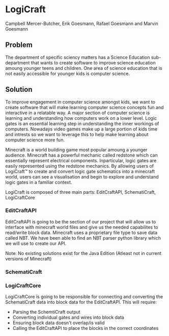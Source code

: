 # LogiCraft
Campbell Mercer-Butcher, Erik Goesmann, Rafael Goesmann and Marvin Goesmann
## Problem
The department of specific sciency matters has a Science Education sub-department that wants to create software to improve science education amoung younger teens and children. One area of science education that is not easily accessible for younger kids is computer science.

## Solution
To improve engagement in computer science amongst kids, we want to create software that will make learning computer science concepts fun and interactive in a relatable way. A major section of computer science is learning and understanding how computers work on a lower level. Logic gates is an essential learning step in understanding the inner workings of computers. Nowadays video games make up a large portion of kids time and intrests so we want to leverage this to help make learning about computer science more fun.

Minecraft is a world building game most popular amoung a younger audience. Minecraft has a powerful mechanic called redstone which can essentially represent electrical components. Inparticular, logic gates are  easily represented using the redstone mechanics. By allowing users of LogiCraft™ to create and convert logic gate schematics into a minecraft world, users can see a visualisation and begin to explore and understand logic gates in a familiar context.

LogiCraft is composed of three main parts: EditCraftAPI, SchematiCraft, LogiCraftCore

### EditCraftAPI
EditCraftAPI is going to be the section of our project that will allow us to interface with minecraft world files and give us the needed capabilites to read/write block data.
Minecraft uses a proprietary file type to save data called NBT. We have been able to find an NBT parser python library which we will use to create our API.

Note: No existing solutions exist for the Java Edition (Atleast not in current versions of Minecraft)

### SchematiCraft

### LogiCraftCore
LogiCraftCore is going to be responsible for connecting and converting the SchematiCraft data into block data for the EditCraftAPI.
This will require:
 - Parsing the SchemtiCraft output
 - Converting individual gates and wires into block data
 - Ensuring block data doesn't overlap/is valid
 - Calling the EditCraftAPI to place the blocks in the correct coordinates

